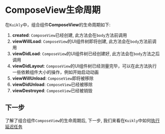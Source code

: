 # ComposeView生命周期

在``Kuikly``中，组合组件**ComposeView**的生命周期如下:

1. **created**: ``ComposeView``已经创建, 此方法会在``body``方法前调用
2. **viewWillLoad**: ``ComposeView``的UI组件树即将创建, 此方法会在``body``方法前调用
3. **viewDidLoad**: ``ComposeView``的UI组件树已经创建好, 此方法会在``body``方法之后调用
4. **viewDidLayout**: ``ComposeView``的UI组件树已经测量完毕，可以在此方法执行一些依赖组件大小的操作，例如开始启动动画
5. **viewWillUnload**: ``ComposeView``即将被移除
6. **viewDidUnload**: ``ComposeView``已经被移除
7. **viewDestroyed**: ``ComposeView``已经被销毁

## 下一步

了解了组合组件``ComposeView``的生命周期后, 下一步, 我们来看在``Kuikly``中如何[执行延迟任务](set-timeout.md)